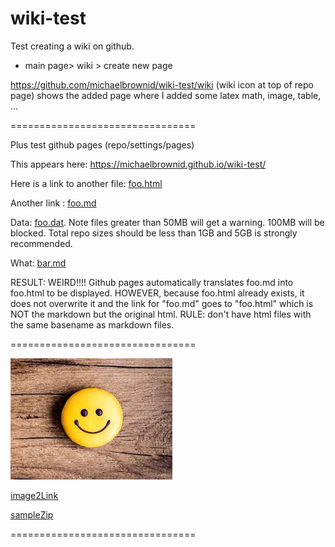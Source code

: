 # wiki-test

Test creating a wiki on github.

- main page> wiki > create new page

https://github.com/michaelbrownid/wiki-test/wiki (wiki icon at top of
repo page) shows the added page where I added some latex math, image,
table, ...

================================

Plus test github pages (repo/settings/pages)

This appears here: https://michaelbrownid.github.io/wiki-test/

Here is a link to another file: [foo.html](foo.html)

Another link : [foo.md](foo.md)

Data: [foo.dat](foo.dat). Note files greater than 50MB will get a
warning. 100MB will be blocked. Total repo sizes should be less than
1GB and 5GB is strongly recommended.

What: [bar.md](bar.md)

RESULT: WEIRD!!!! Github pages automatically translates foo.md into
foo.html to be displayed. HOWEVER, because foo.html already exists, it
does not overwrite it and the link for "foo.md" goes to "foo.html"
which is NOT the markdown but the original html. RULE: don't have html
files with the same basename as markdown files.

================================

![image1](happy.jpeg)

[image2Link](blue.jpeg)

[sampleZip](sample-1.zip)

================================
